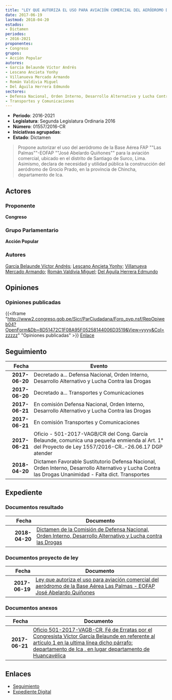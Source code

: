 ```yaml
---
title: "LEY QUE AUTORIZA EL USO PARA AVIACIÓN COMERCIAL DEL AERÓDROMO DE LA BASE ÁREA 'LAS PALMAS'-EOFAP 'JOSÉ ABELARDO QUIÑONES'"
date: 2017-06-19
lastmod: 2018-04-20
estados:
- Dictamen
periodos:
- 2016-2021
proponentes:
- Congreso
grupos:
- Acción Popular
autores:
- García Belaunde Víctor Andrés
- Lescano Ancieta Yonhy
- Villanueva Mercado Armando
- Román Valdivia Miguel
- Del Águila Herrera Edmundo
sectores:
- Defensa Nacional, Orden Interno, Desarrollo Alternativo y Lucha Contra las Drogas
- Transportes y Comunicaciones
---
```

- **Periodo**: 2016-2021
- **Legislatura**: Segunda Legislatura Ordinaria 2016
- **Número**: 01557/2016-CR
- **Iniciativas agrupadas**: 
- **Estado**: Dictamen

> Propone autorizar el uso del aeródromo de la Base Aérea FAP ""Las Palmas""-EOFAP ""José Abelardo Quiñones"" para la aviación comercial, ubicado en el distrito de Santiago de Surco, Lima. Asimismo, declara de necesidad y utilidad pública la construcción del aeródromo de Grocio Prado, en la provincia de Chincha, departamento de Ica.


## Actores

### Proponente

**Congreso**

### Grupo Parlamentario

**Acción Popular**

### Autores

[García Belaunde Víctor Andrés](mailto:mailto:vgarciabelaunde@congreso.gob.pe); [Lescano Ancieta Yonhy](mailto:mailto:ylescano@congreso.gob.pe); [Villanueva Mercado Armando](mailto:mailto:avillanuevam@congreso.gob.pe); [Román Valdivia Miguel](mailto:mailto:mroman@congreso.gob.pe); [Del Águila Herrera Edmundo](mailto:mailto:edelaguila@congreso.gob.pe)

## Opiniones

### Opiniones publicadas

{{<iframe "http://www2.congreso.gob.pe/Sicr/ParCiudadana/Foro_pvp.nsf/RepOpiweb04?OpenForm&Db=8D51472C1F08A95F05258144006D3519&View=yyyy&Col=zzzzz" "Opiniones publicadas" >}}
[Enlace](http://www2.congreso.gob.pe/Sicr/ParCiudadana/Foro_pvp.nsf/RepOpiweb04?OpenForm&Db=8D51472C1F08A95F05258144006D3519&View=yyyy&Col=zzzzz)


## Seguimiento

| Fecha | Evento |
|------:|--------|
| **2017-06-20** | Decretado a... Defensa Nacional, Orden Interno, Desarrollo Alternativo y Lucha Contra las Drogas |
| **2017-06-20** | Decretado a... Transportes y Comunicaciones |
| **2017-06-21** | En comisión Defensa Nacional, Orden Interno, Desarrollo Alternativo y Lucha Contra las Drogas |
| **2017-06-21** | En comisión Transportes y Comunicaciones |
| **2017-06-21** | Oficio - 501-2017-VAGB/CR del Cong. García Belaunde, comunica una pequeña enmienda al Art. 1° del Proyecto de Ley 1557/2016-CR..-26.06.17 DGP atender |
| **2018-04-20** | Dictamen Favorable Sustitutorio Defensa Nacional, Orden Interno, Desarrollo Alternativo y Lucha Contra las Drogas Unanimidad - Falta dict. Transportes |

## Expediente

### Documentos resultado

| Fecha | Documento |
|------:|-----------|
| **2018-04-20** | [Dictamen de la Comisión de Defensa Nacional, Orden Interno, Desarrollo Alternativo y Lucha contra las Drogas](http://www.leyes.congreso.gob.pe/Documentos/2016_2021/Dictamenes/Proyectos_de_Ley/01557DC07MAY20180420.pdf) |

### Documentos proyecto de ley

| Fecha | Documento |
|------:|-----------|
| **2017-06-19** | [Ley que autoriza el uso para aviación comercial del aeródromo de la Base Aérea Las Palmas - EOFAP José Abelardo Quiñones](http://www.leyes.congreso.gob.pe/Documentos/2016_2021/Proyectos_de_Ley_y_de_Resoluciones_Legislativas/PL0155720170619..pdf) |

### Documentos anexos

| Fecha | Documento |
|------:|-----------|
| **2017-06-21** | [Oficio 501-2017-VAGB-CR, Fé de Erratas por el Congresista Víctor García Belaunde en referente al artículo 1 en la ultima línea dicho párrafo: departamento de Ica , en lugar departamento de Huancavélica](http://www.leyes.congreso.gob.pe/Documentos/2016_2021/Oficios/Congresistas/OFICIO-501-2017-VAGB-CR.pdf) |

## Enlaces

- [Seguimiento](http://www2.congreso.gob.pe/Sicr/TraDocEstProc/CLProLey2016.nsf/f7fff46988ca05b1052578e100829cc7/86b92e7f622a4e490525814400742270?OpenDocument)
- [Expediente Digital](http://www2.congreso.gob.pe/Sicr/TraDocEstProc/CLProLey2016.nsf/f7fff46988ca05b1052578e100829cc7/86b92e7f622a4e490525814400742270?OpenDocument&Click=05257FB7005EB655.eb71d0cf91d8294e05256cdf006b5706/$Body/0.1C6C)

